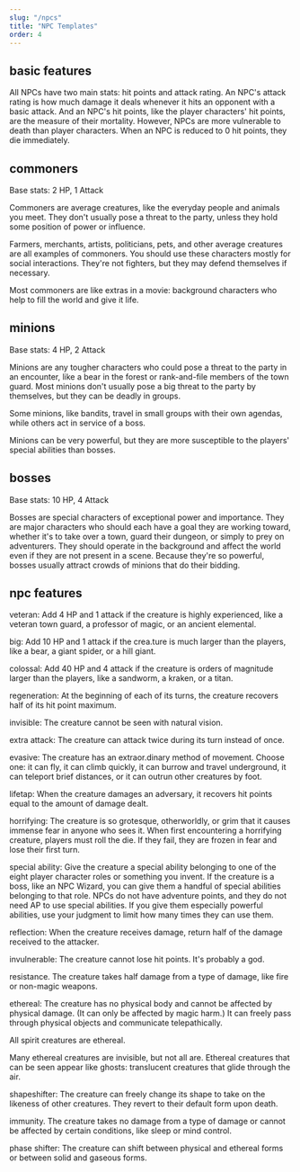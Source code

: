 ```yaml
---
slug: "/npcs"
title: "NPC Templates"
order: 4
---
```


## basic features

All NPCs have two main stats: hit points and attack rating. An NPC's attack rating is how much damage it deals whenever it hits an opponent with a basic attack. And an NPC's hit points, like the player characters' hit points, are the measure of their mortality. However, NPCs are more vulnerable to death than player characters. When an NPC is reduced to 0 hit points, they die immediately.

## commoners

Base stats: 2 HP, 1 Attack

Commoners are average creatures, like the everyday people and animals you meet. They don't usually pose a threat to the party, unless they hold some position of power or influence.

Farmers, merchants, artists, politicians, pets, and other average creatures are all examples of commoners. You should use these characters mostly for social interactions. They're not fighters, but they may defend themselves if necessary.

Most commoners are like extras in a movie: background characters who help to fill the world and give it life.

## minions

Base stats: 4 HP, 2 Attack

Minions are any tougher characters who could pose a threat to the party in an encounter, like a bear in the forest or rank-and-file members of the town guard. Most minions don't usually pose a big threat to the party by themselves, but they can be deadly in groups.

Some minions, like bandits, travel in small groups with their own agendas, while others act in service of a boss.

Minions can be very powerful, but they are more susceptible to the players' special abilities than bosses.

## bosses

Base stats: 10 HP, 4 Attack

Bosses are special characters of exceptional power and importance. They are major characters who should each have a goal they are working toward, whether it's to take over a town, guard their dungeon, or simply to prey on adventurers. They should operate in the background and affect the world even if they are not present in a scene. Because they're so powerful, bosses usually attract crowds of minions that do their bidding.

## npc features

<span class="keywords">veteran</span>: Add 4 HP and 1 attack if the creature is highly experienced, like a veteran town guard, a professor of magic, or an ancient elemental.

<span class="keywords">big</span>: Add 10 HP and 1 attack if the crea.ture is much larger than the players, like a bear, a giant spider, or a hill giant.

<span class="keywords">colossal</span>: Add 40 HP and 4 attack if the creature is orders of magnitude larger than the players, like a sandworm, a kraken, or a titan.

<span class="keywords">regeneration</span>: At the beginning of each of its turns, the creature recovers half of its hit point maximum.

<span class="keywords">invisible</span>: The creature cannot be seen with natural vision.

<span class="keywords">extra attack</span>: The creature can attack twice during its turn instead of once.

<span class="keywords">evasive</span>: The creature has an extraor.dinary method of movement. Choose one</span>: it can fly, it can climb quickly, it can burrow and travel underground, it can teleport brief distances, or it can outrun other creatures by foot.

<span class="keywords">lifetap</span>: When the creature damages an adversary, it recovers hit points equal to the amount of damage dealt.

<span class="keywords">horrifying</span>: The creature is so grotesque, otherworldly, or grim that it causes immense fear in anyone who sees it. When first encountering a horrifying creature, players must roll the die. If they fail, they are frozen in fear and lose their first turn.

<span class="keywords">special ability</span>: Give the creature a special ability belonging to one of the eight player character roles or something you invent. If the creature is a boss, like an NPC Wizard, you can give them a handful of special abilities belonging to that role. NPCs do not have adventure points, and they do not need AP to use special abilities. If you give them especially powerful abilities, use your judgment to limit how many times they can use them.

<span class="keywords">reflection</span>: When the creature receives damage, return half of the damage received to the attacker.

<span class="keywords">invulnerable</span>: The creature cannot lose hit points. It's probably a god.

<span class="keywords">resistance.</span> The creature takes half damage from a type of damage, like fire or non-magic weapons.

<span class="keywords">ethereal</span>: The creature has no physical body and cannot be affected by physical damage. (It can only be affected by magic harm.) It can freely pass through physical objects and communicate telepathically.

All spirit creatures are ethereal.

Many ethereal creatures are invisible, but not all are. Ethereal creatures that can be seen appear like ghosts: translucent creatures that glide through the air.

<span class="keywords">shapeshifter</span>: The creature can freely change its shape to take on the likeness of other creatures. They revert to their default form upon death.

<span class="keywords">immunity.</span> The creature takes no damage from a type of damage or cannot be affected by certain conditions, like sleep or mind control.

<span class="keywords">phase shifter</span>: The creature can shift between physical and ethereal forms or between solid and gaseous forms.

